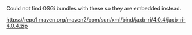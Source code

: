 Could not find OSGi bundles with these so they are embedded instead.

https://repo1.maven.org/maven2/com/sun/xml/bind/jaxb-ri/4.0.4/jaxb-ri-4.0.4.zip